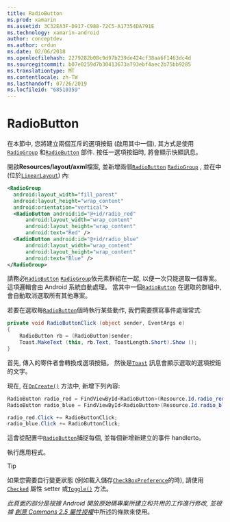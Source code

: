 ```yaml
---
title: RadioButton
ms.prod: xamarin
ms.assetid: 3C32EA3F-D917-C988-72C5-A17354DA791E
ms.technology: xamarin-android
author: conceptdev
ms.author: crdun
ms.date: 02/06/2018
ms.openlocfilehash: 2279282b08c9d97b239de424cf38aa6f1463dc4d
ms.sourcegitcommit: b07e0259d7b30413673a793ebf4aec2b75bb9285
ms.translationtype: MT
ms.contentlocale: zh-TW
ms.lasthandoff: 07/26/2019
ms.locfileid: "68510359"
---
```

# <a name="radiobutton"></a>RadioButton

在本節中, 您將建立兩個互斥的選項按鈕 (啟用其中一個), 其方式是使用[`RadioGroup`](xref:Android.Widget.RadioGroup)
和[`RadioButton`](xref:Android.Widget.RadioButton)
部件. 按任一選項按鈕時, 將會顯示快顯訊息。


開啟**Resources/layout/axml**檔案, 並新增兩個[`RadioButton`](xref:Android.Widget.RadioButton) [`RadioGroup`](xref:Android.Widget.RadioGroup) , 並在中 (位於[`LinearLayout`](xref:Android.Widget.LinearLayout)) 內:

```xml
<RadioGroup
  android:layout_width="fill_parent"
  android:layout_height="wrap_content"
  android:orientation="vertical">
  <RadioButton android:id="@+id/radio_red"
      android:layout_width="wrap_content"
      android:layout_height="wrap_content"
      android:text="Red" />
  <RadioButton android:id="@+id/radio_blue"
      android:layout_width="wrap_content"
      android:layout_height="wrap_content"
      android:text="Blue" />
</RadioGroup>
```

請務必[`RadioButton`](xref:Android.Widget.RadioButton) [`RadioGroup`](xref:Android.Widget.RadioGroup)依元素群組在一起, 以便一次只能選取一個專案。 這項邏輯會由 Android 系統自動處理。 當其中一個[`RadioButton`](xref:Android.Widget.RadioButton)
在選取的群組中, 會自動取消選取所有其他專案。

若要在選取每[`RadioButton`](xref:Android.Widget.RadioButton)個時執行某些動作, 我們需要撰寫事件處理常式:

```csharp
private void RadioButtonClick (object sender, EventArgs e)
{
    RadioButton rb = (RadioButton)sender;
    Toast.MakeText (this, rb.Text, ToastLength.Short).Show ();
}
```

首先, 傳入的寄件者會轉換成選項按鈕。
然後是[`Toast`](xref:Android.Widget.Toast)
訊息會顯示選取的選項按鈕的文字。

現在, 在[`OnCreate()`](xref:Android.App.Activity.OnCreate*)
方法中, 新增下列內容:

```csharp
RadioButton radio_red = FindViewById<RadioButton>(Resource.Id.radio_red);
RadioButton radio_blue = FindViewById<RadioButton>(Resource.Id.radio_blue);

radio_red.Click += RadioButtonClick;
radio_blue.Click += RadioButtonClick;
```

這會從配置中[`RadioButton`](xref:Android.Widget.RadioButton)捕捉每個, 並每個新增新建立的事件 handlerto。

執行應用程式。

> [!TIP]
> 如果您需要自行變更狀態 (例如載入儲存[`CheckBoxPreference`](xref:Android.Preferences.CheckBoxPreference)的時), 請使用[`Checked`](xref:Android.Widget.CompoundButton.Checked)
> 屬性 setter 或[`Toggle()`](xref:Android.Widget.CompoundButton.Toggle)
> 方法。

*此頁面的部分是根據 Android 開放原始碼專案所建立和共用的工作進行修改, 並根據*
[*創意 Commons 2.5 屬性授權*](http://creativecommons.org/licenses/by/2.5/)中所述的條款來使用。 
